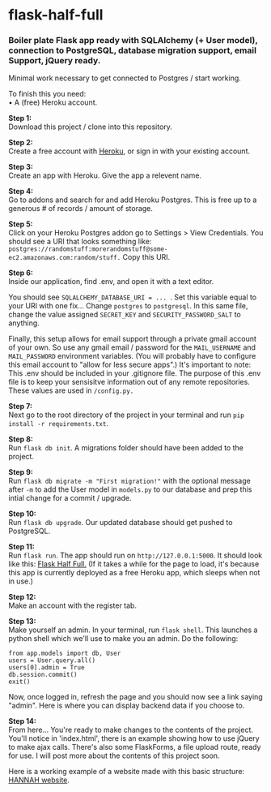 # flask-half-full
<h3>Boiler plate Flask app ready with SQLAlchemy (+ User model), connection to PostgreSQL, database migration support, email Support, jQuery ready.</h3>
<p>Minimal work necessary to get connected to Postgres / start working.</p>

<p>To finish this you need: <br>
• A (free) Heroku account.</p>

<b>Step 1:</b><br>
Download this project / clone into this repository.

<b>Step 2:</b><br>
Create a free account with <a href="https://www.heroku.com/">Heroku</a>, or sign in with your existing account.

<b>Step 3:</b><br>
Create an app with Heroku. Give the app a relevent name.

<b>Step 4:</b><br>
Go to addons and search for and add Heroku Postgres. This is free up to a generous # of records / amount of storage.

<b>Step 5:</b><br>
Click on your Heroku Postgres addon go to Settings > View Credentials. You should see a URI that looks something like:
```postgres://randomstuff:morerandomstuff@some-ec2.amazonaws.com:random/stuff.```
Copy this URI.

<b>Step 6:</b><br>
Inside our application, find .env, and open it with a text editor.

You should see ```SQLALCHEMY_DATABASE_URI = ... ```. Set this variable equal to your URI with one fix... Change ```postgres``` to ```postgresql```.
In this same file, change the value assigned ```SECRET_KEY``` and ```SECURITY_PASSWORD_SALT``` to anything. 

Finally, this setup allows for email support through a private gmail account of your own. So use any gmail email / password for the ```MAIL_USERNAME``` and ```MAIL_PASSWORD``` environment variables. (You will probably have to configure this email account to "allow for less secure apps".)
It's important to note: This .env should be included in your .gitignore file. The purpose of this .env file is to keep your 
sensisitve information out of any remote repositories. These values are used in ```/config.py.```

<b>Step 7:</b><br>
Next go to the root directory of the project in your terminal and run ```pip install -r requirements.txt```.

<b>Step 8:</b><br>
Run ```flask db init```. A migrations folder should have been added to the project.

<b>Step 9:</b><br>
Run ```flask db migrate -m "First migration!"``` with the optional message after ```-m``` to add the User model in ```models.py``` to our database and prep this intial change for a commit / upgrade.

<b>Step 10:</b><br>
Run ```flask db upgrade```. Our updated database should get pushed to PostgreSQL.

<b>Step 11:</b><br>
Run ```flask run```.
The app should run on ```http://127.0.0.1:5000```.
It should look like this: <a href='https://flask-half-full.herokuapp.com/'>Flask Half Full.</a> (If it takes a while for the page to load, it's because this app is currently deployed as a free Heroku app, which sleeps when not in use.)

<b>Step 12:</b><br>
Make an account with the register tab.

<b>Step 13:</b><br>
Make yourself an admin. In your terminal, run ```flask shell```.
This launches a python shell which we'll use to make you an admin. Do the following: 
```
from app.models import db, User
users = User.query.all()
users[0].admin = True
db.session.commit()
exit()
```
Now, once logged in, refresh the page and you should now see a link saying "admin".
Here is where you can display backend data if you choose to.

<b>Step 14:</b><br>
From here... You're ready to make changes to the contents of the project.
You'll notice in 'index.html', there is an example showing how to use jQuery to make ajax calls.
There's also some FlaskForms, a file upload route, ready for use. I will post more about the contents of this project soon.

Here is a working example of a website made with this basic structure: <a href='https://hannahisaband.herokuapp.com/'>HANNAH website</a>.







